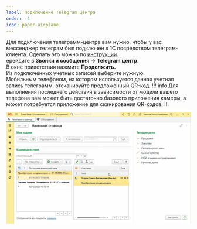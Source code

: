 ```yaml
---
label: Подключение Telegram центра
order: -4
icon: paper-airplane
---
```


Для подключения телеграмм-центра вам нужно, чтобы у вас мессенджер телеграм был подключен к 1С посредством телеграм-клиента. Сделать это можно по [инструкции](/user-guides/telegram/telegram_klient).  
ерейдите в **Звонки и сообщения** -> **Telegram центр**.<br>
В окне приветствия нажмите **Продолжить.** <br>
Из подключенных учетных записей выберите нужную. <br>
Мобильным телефоном, на котором используется данная учетная запись телеграмм, отсканируйте предложенный QR-код.
!!! info
Для выполнения последнего действия в зависимости от модели вашего телефона вам может быть достаточно базового приложения камеры, а может потребуется приложение для сканирования QR-кодов. 
!!!

<img class="miko-shadow play-on-hover"  
    src="/assets/user-guides/telegram/telegram_centr/podkluch_telegram_centra_0.gif"
    alt="МИКО: подключение телеграм центра"
/>